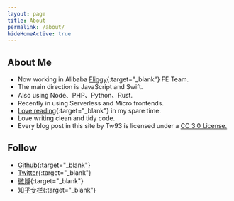 ```yaml
---
layout: page
title: About
permalink: /about/
hideHomeActive: true
---
```


## About Me

* Now working in Alibaba [Fliggy](https://www.fliggy.com/){:target="_blank"} FE Team.
* The main direction is JavaScript and Swift.
* Also using Node、PHP、Python、Rust.
* Recently in using Serverless and Micro frontends.
* [Love reading](http://book.douban.com/people/77063977/){:target="_blank"} in my spare time.
* Love writing clean and tidy code.
* Every blog post in this site by Tw93 is licensed under a <a rel="license" href="http://creativecommons.org/licenses/by-nc/3.0/cn/" target="_blank">CC 3.0 License.</a>

## Follow

* [Github](https://github.com/{{site.github}}){:target="_blank"}
* [Twitter](https://twitter.com/HiTw93){:target="_blank"}
* [微博](http://weibo.com/{{site.weibo}}){:target="_blank"}
* [知乎专栏](https://zhuanlan.zhihu.com/{{site.zhuanlan}}){:target="_blank"}
